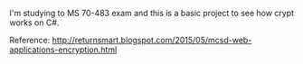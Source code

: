 I'm studying to MS 70-483 exam and this is a basic project to see how crypt works on C#.

Reference: http://returnsmart.blogspot.com/2015/05/mcsd-web-applications-encryption.html
